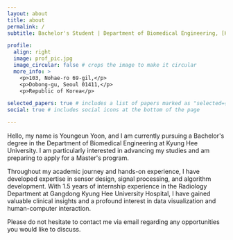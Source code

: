 ```yaml
---
layout: about
title: about
permalink: /
subtitle: Bachelor's Student | Department of Biomedical Engineering, [Kyung Hee University](https://www.khu.ac.kr/)

profile:
  align: right
  image: prof_pic.jpg
  image_circular: false # crops the image to make it circular
  more_info: >
    <p>103, Nohae-ro 69-gil,</p>
    <p>Dobong-gu, Seoul 01411,</p>
    <p>Republic of Korea</p>

selected_papers: true # includes a list of papers marked as "selected={true}"
social: true # includes social icons at the bottom of the page

---
```


Hello, my name is Youngeun Yoon, and I am currently pursuing a Bachelor's degree in the Department of Biomedical Engineering at Kyung Hee University. I am particularly interested in advancing my studies and am preparing to apply for a Master's program.

Throughout my academic journey and hands-on experience, I have developed expertise in sensor design, signal processing, and algorithm development. With 1.5 years of internship experience in the Radiology Department at Gangdong Kyung Hee University Hospital, I have gained valuable clinical insights and a profound interest in data visualization and human-computer interaction.

Please do not hesitate to contact me via email regarding any opportunities you would like to discuss.
